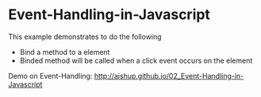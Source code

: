 # Event-Handling-in-Javascript

This example demonstrates to do the following 
- Bind a method to a element 
- Binded method will be called when a click event occurs on the element

Demo on Event-Handling: http://aishup.github.io/02_Event-Handling-in-Javascript
